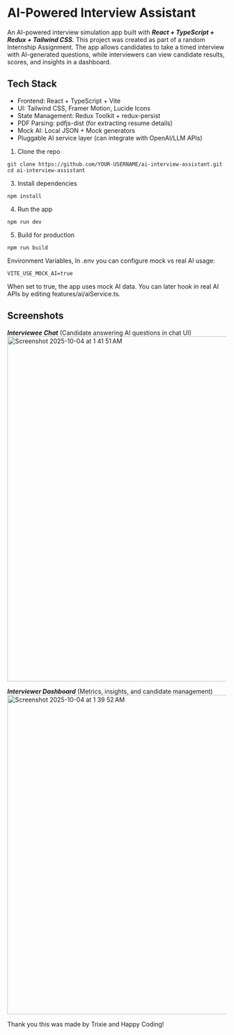 # AI-Powered Interview Assistant

An AI-powered interview simulation app built with ***React + TypeScript + Redux + Tailwind CSS.***
This project was created as part of a random Internship Assignment. The app allows candidates to take a timed interview with AI-generated questions, while interviewers can view candidate results, scores, and insights in a dashboard.

## Tech Stack

- Frontend: React + TypeScript + Vite
- UI: Tailwind CSS, Framer Motion, Lucide Icons
- State Management: Redux Toolkit + redux-persist
- PDF Parsing: pdfjs-dist (for extracting resume details)
- Mock AI: Local JSON + Mock generators
- Pluggable AI service layer (can integrate with OpenAI/LLM APIs)

1. Clone the repo
```
git clone https://github.com/YOUR-USERNAME/ai-interview-assistant.git
cd ai-interview-assistant
```
3. Install dependencies
```
npm install
```
4. Run the app
```
npm run dev
```
5. Build for production
```
npm run build
```

Environment Variables, In .env you can configure mock vs real AI usage:
```
VITE_USE_MOCK_AI=true
```
When set to true, the app uses mock AI data.
You can later hook in real AI APIs by editing features/ai/aiService.ts.

## Screenshots
***Interviewee Chat*** (Candidate answering AI questions in chat UI)
<img width="843" height="790" alt="Screenshot 2025-10-04 at 1 41 51 AM" src="https://github.com/user-attachments/assets/b856b921-dd74-47b8-bfa8-9df0c805d7c9" />

***Interviewer Dashboard*** (Metrics, insights, and candidate management)
<img width="1512" height="731" alt="Screenshot 2025-10-04 at 1 39 52 AM" src="https://github.com/user-attachments/assets/26b7a951-20d3-42b4-9f23-603153aa2e8a" />

Thank you this was made by Trixie and Happy Coding!
